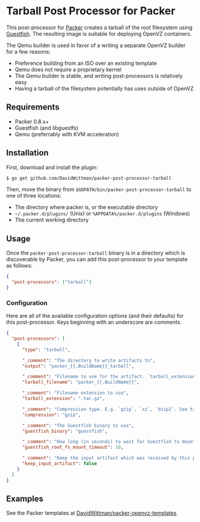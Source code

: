# Tarball Post Processor for Packer

This post-processor for [Packer](https://packer.io) creates a tarball of the root filesystem using [Guestfish](http://libguestfs.org/guestfish.1.html). The resulting image is suitable for deploying OpenVZ containers.

The Qemu builder is used in favor of a writing a separate OpenVZ builder for a few reasons:

 - Preference building from an ISO over an existing template
 - Qemu does not require a proprietary kernel
 - The Qemu builder is stable, and writing post-processors is relatively easy
 - Having a tarball of the filesystem potentially has uses outside of OpenVZ

## Requirements

 - Packer 0.8.x+
 - Guestfish (and libguestfs)
 - Qemu (preferrably with KVM acceleration)

## Installation

First, download and install the plugin:

``` bash
$ go get github.com/DavidWittman/packer-post-processor-tarball
```

Then, move the binary from `$GOPATH/bin/packer-post-processor-tarball` to one of three locations:

 - The directory where packer is, or the executable directory
 - `~/.packer.d/plugins/` (Unix) or `%APPDATA%/packer.d/plugins` (Windows)
 - The current working directory

## Usage

Once the `packer-post-processor-tarball` binary is in a directory which is discoverable by Packer, you can add this post-processor to your template as follows:

``` json
{
  "post-processors": ["tarball"]
}
```

### Configuration

Here are all of the available configuration options (and their defaults) for this post-processor. Keys beginning with an underscore are comments.

``` json
{
  "post-processors": [
    {
      "type": "tarball",

      "_comment": "The directory to write artifacts to",
      "output": "packer_{{.BuildName}}_tarball",

      "_comment": "Filename to use for the artifact. `tarball_extension` will be appended to the end",
      "tarball_filename": "packer_{{.BuildName}}",

      "_comment": "Filename extension to use",
      "tarball_extension": ".tar.gz",

      "_comment": "Compression type. E.g. `gzip`, `xz`, `bzip2`. See tar-out in guestfish(1) for all supported types.",
      "compression": "gzip",

      "_comment": "The Guestfish binary to use",
      "guestfish_binary": "guestfish",

      "_comment": "How long (in seconds) to wait for Guestfish to mount the file system",
      "guestfish_root_fs_mount_timeout": 10,

      "_comment": "Keep the input artifact which was received by this post-processor",
      "keep_input_artifact": false
    }
  ]
}
```

## Examples

See the Packer templates at [DavidWittman/packer-openvz-templates](https://github.com/DavidWittman/packer-openvz-templates).
